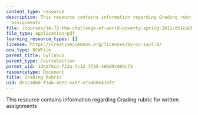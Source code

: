 ```yaml
---
content_type: resource
description: This resource contains information regarding Grading rubric for written
  assignments
file: /courses/14-73-the-challenge-of-world-poverty-spring-2011/d51ca8b0f3ab4672e497e734b8e41bf7_MIT14_73S11_GradRubric.pdf
file_type: application/pdf
learning_resource_types: []
license: https://creativecommons.org/licenses/by-nc-sa/4.0/
ocw_type: OCWFile
parent_title: Syllabus
parent_type: CourseSection
parent_uid: 1dea76ca-f22a-7c32-7f35-40609c909c73
resourcetype: Document
title: Grading Rubric
uid: d51ca8b0-f3ab-4672-e497-e734b8e41bf7
---
```

This resource contains information regarding Grading rubric for written assignments